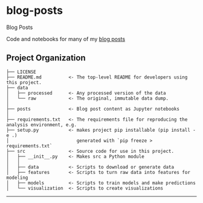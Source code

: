 blog-posts
==============================

Blog Posts


Code and notebooks for many of my [blog posts]((https://r-mart.github.io/))


Project Organization
------------

    ├── LICENSE
    ├── README.md          <- The top-level README for developers using this project.
    ├── data
    │   ├── processed      <- Any processed version of the data
    │   └── raw            <- The original, immutable data dump.
    │
    ├── posts              <- Blog post content as Jupyter notebooks
    │
    ├── requirements.txt   <- The requirements file for reproducing the analysis environment, e.g.
    ├── setup.py           <- makes project pip installable (pip install -e .)
    │                         generated with `pip freeze > requirements.txt`
    ├── src                <- Source code for use in this project.
    │   ├── __init__.py    <- Makes src a Python module
    │   │
    │   ├── data           <- Scripts to download or generate data
    │   ├── features       <- Scripts to turn raw data into features for modeling
    │   ├── models         <- Scripts to train models and make predictions
    │   └── visualization  <- Scripts to create visualizations


--------